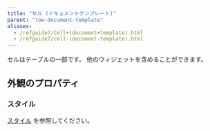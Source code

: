 ```yaml
---
title: "セル (ドキュメントテンプレート)"
parent: "row-document-template"
aliases:
  - /refguide7/Cell+(document+template).html
  - /refguide7/cell-(document-template).html
---
```


セルはテーブルの一部です。 他のウィジェットを含めることができます。

## 外観のプロパティ

### スタイル

[スタイル](style) を参照してください。
